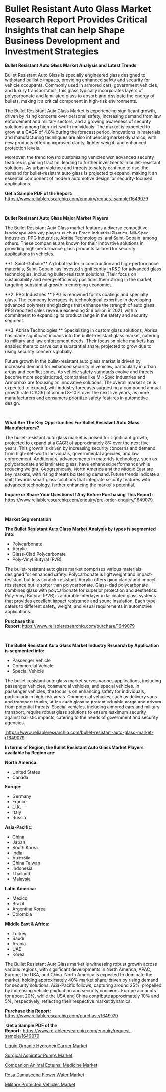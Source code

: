<p><h1>Bullet Resistant Auto Glass Market Research Report Provides Critical Insights that can help Shape Business Development and Investment Strategies</h1></p><p><strong>Bullet Resistant Auto Glass Market Analysis and Latest Trends</strong></p>
<p><p>Bullet Resistant Auto Glass is specially engineered glass designed to withstand ballistic impacts, providing enhanced safety and security for vehicle occupants. Commonly used in armored cars, government vehicles, and luxury transportation, this glass typically incorporates layers of polycarbonate and laminated glass to absorb and dissipate the energy of bullets, making it a critical component in high-risk environments.</p><p>The Bullet Resistant Auto Glass Market is experiencing significant growth, driven by rising concerns over personal safety, increasing demand from law enforcement and military sectors, and a growing awareness of security solutions among high-net-worth individuals. The market is expected to grow at a CAGR of 4.8% during the forecast period. Innovations in materials and manufacturing techniques are also influencing market dynamics, with new products offering improved clarity, lighter weight, and enhanced protection levels. </p><p>Moreover, the trend toward customizing vehicles with advanced security features is gaining traction, leading to further investments in bullet-resistant solutions. As urban violence and threats to safety continue to rise, the demand for bullet-resistant auto glass is projected to expand, making it an essential component of modern automotive design for security-focused applications.</p></p>
<p><strong>Get a Sample PDF of the Report:&nbsp;</strong> <a href="https://www.reliableresearchiq.com/enquiry/request-sample/1649079?utm_campaign=103&utm_medium=2&utm_source=Github&utm_content=ia&utm_term=10112024&utm_id=bullet-resistant-auto-glass">https://www.reliableresearchiq.com/enquiry/request-sample/1649079</a></p>
<p>&nbsp;</p>
<p><strong>Bullet Resistant Auto Glass Major Market Players</strong></p>
<p><p>The Bullet Resistant Auto Glass market features a diverse competitive landscape with key players such as Emco Industrial Plastics, Mil-Spec Industries, PPG Industries, Abrisa Technologies, and Saint-Gobain, among others. These companies are known for their innovative solutions in providing high-performance glass products tailored for security applications in vehicles.</p><p>**1. Saint-Gobain:** A global leader in construction and high-performance materials, Saint-Gobain has invested significantly in R&D for advanced glass technologies, including bullet-resistant solutions. Their focus on sustainability and energy efficiency positions them strong in the market, targeting substantial growth in emerging economies.</p><p>**2. PPG Industries:** PPG is renowned for its coatings and specialty glass. The company leverages its technological expertise in developing advanced polymers and glazings that enhance the strength of auto glass. PPG reported sales revenue exceeding $16 billion in 2021, with a commitment to expanding its product range in the safety and security segment.</p><p>**3. Abrisa Technologies:** Specializing in custom glass solutions, Abrisa has made significant inroads into the bullet-resistant glass market, catering to military and law enforcement needs. Their focus on niche markets has enabled them to carve out a substantial share, projected to grow due to rising security concerns globally.</p><p>Future growth in the bullet-resistant auto glass market is driven by increased demand for enhanced security in vehicles, particularly in urban areas and conflict zones. As vehicle safety standards evolve and threats become more sophisticated, companies like Mil-Spec Industries and Armormax are focusing on innovative solutions. The overall market size is expected to expand, with industry forecasts suggesting a compound annual growth rate (CAGR) of around 8-10% over the next five years, as more manufacturers and consumers prioritize safety features in automotive design.</p></p>
<p>&nbsp;</p>
<p><strong>What Are The Key Opportunities For Bullet Resistant Auto Glass Manufacturers?</strong></p>
<p><p>The bullet-resistant auto glass market is poised for significant growth, projected to expand at a CAGR of approximately 8% over the next five years. This growth is driven by increasing security concerns and demand from high-net-worth individuals, governmental agencies, and law enforcement. Additionally, advancements in materials technology, such as polycarbonate and laminated glass, have enhanced performance while reducing weight. Geographically, North America and the Middle East are key markets, with rising threats bolstering demand. Future trends indicate a shift towards smart glass solutions that integrate security features with advanced technology, further enhancing the market's potential.</p></p>
<p><strong>Inquire or Share Your Questions If Any Before Purchasing This Report:</strong> <a href="https://www.reliableresearchiq.com/enquiry/pre-order-enquiry/1649079?utm_campaign=103&utm_medium=2&utm_source=Github&utm_content=ia&utm_term=10112024&utm_id=bullet-resistant-auto-glass">https://www.reliableresearchiq.com/enquiry/pre-order-enquiry/1649079</a></p>
<p>&nbsp;</p>
<p><strong>Market Segmentation</strong></p>
<p><strong>The Bullet Resistant Auto Glass Market Analysis by types is segmented into:</strong></p>
<p><ul><li>Polycarbonate</li><li>Acrylic</li><li>Glass-Clad Polycarbonate</li><li>Poly-Vinyl Butyral (PVB)</li></ul></p>
<p><p>The bullet-resistant auto glass market comprises various materials designed for enhanced safety. Polycarbonate is lightweight and impact-resistant but less scratch-resistant. Acrylic offers good clarity and impact resistance but is softer than polycarbonate. Glass-clad polycarbonate combines glass with polycarbonate for superior protection and aesthetics. Poly-Vinyl Butyral (PVB) is a durable interlayer in laminated glass systems that provides excellent impact resistance and sound insulation. Each type caters to different safety, weight, and visual requirements in automotive applications.</p></p>
<p><strong>Purchase this Report:&nbsp;</strong><a href="https://www.reliableresearchiq.com/purchase/1649079?utm_campaign=103&utm_medium=2&utm_source=Github&utm_content=ia&utm_term=10112024&utm_id=bullet-resistant-auto-glass">https://www.reliableresearchiq.com/purchase/1649079</a></p>
<p>&nbsp;</p>
<p><strong>The Bullet Resistant Auto Glass Market Industry Research by Application is segmented into:</strong></p>
<p><ul><li>Passenger Vehicle</li><li>Commercial Vehicle</li><li>Special Vehicle</li></ul></p>
<p><p>The bullet-resistant auto glass market serves various applications, including passenger vehicles, commercial vehicles, and special vehicles. In passenger vehicles, the focus is on enhancing safety for individuals, particularly in high-risk areas. Commercial vehicles, such as delivery vans and transport trucks, utilize such glass to protect valuable cargo and drivers from potential threats. Special vehicles, including armored cars and military transport, require robust glass solutions to ensure maximum security against ballistic impacts, catering to the needs of government and security agencies.</p></p>
<p><a href="https://www.reliableresearchiq.com/bullet-resistant-auto-glass-market-r1649079?utm_campaign=103&utm_medium=2&utm_source=Github&utm_content=ia&utm_term=10112024&utm_id=bullet-resistant-auto-glass">&nbsp;https://www.reliableresearchiq.com/bullet-resistant-auto-glass-market-r1649079</a></p>
<p><strong>In terms of Region, the Bullet Resistant Auto Glass Market Players available by Region are:</strong></p>
<p>
    <p> <strong> North America: </strong>
        <ul>
            <li>United States</li>
            <li>Canada</li>
        </ul>
        </p> 
    <p> <strong> Europe: </strong>
        <ul>
            <li>Germany</li>
            <li>France</li>
            <li>U.K.</li>
            <li>Italy</li>
            <li>Russia</li>
        </ul>
        </p> 
    <p> <strong> Asia-Pacific: </strong>
        <ul>
            <li>China</li>
            <li>Japan</li>
            <li>South Korea</li>
            <li>India</li>
            <li>Australia</li>
            <li>China Taiwan</li>
            <li>Indonesia</li>
            <li>Thailand</li>
            <li>Malaysia</li>
        </ul>
        </p> 
    <p> <strong> Latin America: </strong>
        <ul>
            <li>Mexico</li>
            <li>Brazil</li>
            <li>Argentina Korea</li>
            <li>Colombia</li>
        </ul>
        </p> 
    <p> <strong> Middle East & Africa: </strong>
        <ul>
            <li>Turkey</li>
            <li>Saudi</li>
            <li>Arabia</li>
            <li>UAE</li>
            <li>Korea</li>
        </ul>
    </p>
    </p>
<p><p>The Bullet Resistant Auto Glass market is witnessing robust growth across various regions, with significant developments in North America, APAC, Europe, the USA, and China. North America is expected to dominate the market, holding approximately 40% market share, driven by rising demand for security solutions. Asia-Pacific follows, capturing around 25%, propelled by increasing vehicle production and security concerns. Europe accounts for about 20%, while the USA and China contribute approximately 10% and 5%, respectively, reflecting their respective market dynamics.</p></p>
<p><strong>Purchase this Report: </strong><a href="https://www.reliableresearchiq.com/purchase/1649079?utm_campaign=103&utm_medium=2&utm_source=Github&utm_content=ia&utm_term=10112024&utm_id=bullet-resistant-auto-glass">https://www.reliableresearchiq.com/purchase/1649079</a></p>
<p>&nbsp;<strong>Get a Sample PDF of the Report:&nbsp;&nbsp;</strong><a href="https://www.reliableresearchiq.com/enquiry/request-sample/1649079?utm_campaign=103&utm_medium=2&utm_source=Github&utm_content=ia&utm_term=10112024&utm_id=bullet-resistant-auto-glass">https://www.reliableresearchiq.com/enquiry/request-sample/1649079</a></p>
<p><strong></strong></p>
<p><p><a href="https://github.com/loanv6asmitty/Market-Research-Report-List-1/blob/main/liquid-organic-hydrogen-carrier-market.md?utm_campaign=103&utm_medium=2&utm_source=Github&utm_content=ia&utm_term=10112024&utm_id=bullet-resistant-auto-glass">Liquid Organic Hydrogen Carrier Market</a></p><p><a href="https://issuu.com/reportprime-2/docs/surgical-aspirator-pumps-market-siz_ee4c2edacb06fe?utm_campaign=103&utm_medium=2&utm_source=Github&utm_content=ia&utm_term=10112024&utm_id=bullet-resistant-auto-glass">Surgical Aspirator Pumps Market</a></p><p><a href="https://www.linkedin.com/pulse/companion-animal-external-medicine-market-size-share-analysis-ztkgf?utm_campaign=103&utm_medium=2&utm_source=Github&utm_content=ia&utm_term=10112024&utm_id=bullet-resistant-auto-glass">Companion Animal External Medicine Market</a></p><p><a href="https://github.com/janeengrenong0/Market-Research-Report-List-1/blob/main/rosa-damascena-flower-water-market.md?utm_campaign=103&utm_medium=2&utm_source=Github&utm_content=ia&utm_term=10112024&utm_id=bullet-resistant-auto-glass">Rosa Damascena Flower Water Market</a></p><p><a href="https://www.linkedin.com/pulse/military-protected-vehicles-market-segmentation-in-depth-analysis-e2d8f?utm_campaign=103&utm_medium=2&utm_source=Github&utm_content=ia&utm_term=10112024&utm_id=bullet-resistant-auto-glass">Military Protected Vehicles Market</a></p></p>